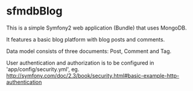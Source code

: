 sfmdbBlog
=========
This is a simple Symfony2 web application (Bundle) that uses MongoDB.

It features a basic blog platform with blog posts and comments.

Data model consists of three documents: Post, Comment and Tag.

User authentication and authorization is to be configured in 'app/config/security.yml', eg.
http://symfony.com/doc/2.3/book/security.html#basic-example-http-authentication

